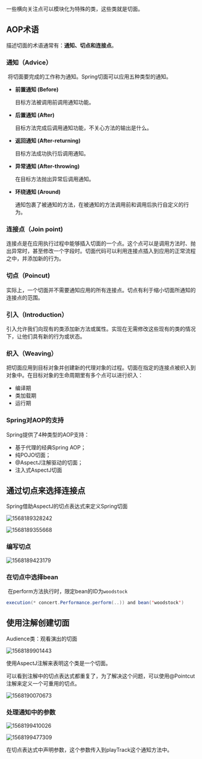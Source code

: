 一些横向关注点可以模块化为特殊的类，这些类就是切面。

## AOP术语

描述切面的术语通常有：**通知、切点和连接点**。

### 通知（Advice）

​		将切面要完成的工作称为通知。Spring切面可以应用五种类型的通知。

- **前置通知 (Before)**

  目标方法被调用前调用通知功能。

- **后置通知 (After)**

  目标方法完成后调用通知功能，不关心方法的输出是什么。

- **返回通知 (After-returning)**

  目标方法成功执行后调用通知。

- **异常通知 (After-throwing)**

  在目标方法抛出异常后调用通知。

- **环绕通知 (Around)**

  通知包裹了被通知的方法，在被通知的方法调用前和调用后执行自定义的行为。



### 连接点（Join point)

​		连接点是在应用执行过程中能够插入切面的一个点。这个点可以是调用方法时、抛出异常时，甚至修改一个字段时。切面代码可以利用连接点插入到应用的正常流程之中，并添加新的行为。

### 切点（Poincut)

​		实际上，一个切面并不需要通知应用的所有连接点。切点有利于缩小切面所通知的连接点的范围。

### 引入（Introduction）

​		引入允许我们向现有的类添加新方法或属性。实现在无需修改这些现有的类的情况下，让他们具有新的行为或状态。

### 织入（Weaving）

​		把切面应用到目标对象并创建新的代理对象的过程。切面在指定的连接点被织入到对象中。在目标对象的生命周期里有多个点可以进行织入：

- 编译期
- 类加载期
- 运行期



### Spring对AOP的支持

Spring提供了4种类型的AOP支持：

- 基于代理的经典Spring AOP；
- 纯POJO切面；
- @AspectJ注解驱动的切面；
- 注入式AspectJ切面



## 通过切点来选择连接点

Spring借助AspectJ的切点表达式来定义Spring切面

![1568189328242](F:\typoraImg\1568189328242.png)

![1568189355668](F:\typoraImg\1568189355668.png)

### 编写切点

![1568189423179](F:\typoraImg\1568189423179.png)

### 在切点中选择bean

​		在perform方法执行时，限定bean的ID为`woodstock`

```java
execution(* concert.Performance.perform(..)) and bean('woodstock')
```

## 使用注解创建切面

Audience类：观看演出的切面

![1568189901443](F:\typoraImg\1568189901443.png)

使用AspectJ注解来表明这个类是一个切面。

可以看到注解中的切点表达式都重复了，为了解决这个问题，可以使用@Pointcut注解来定义一个可重用的切点。

![1568190070673](F:\typoraImg\1568190070673.png)

### 处理通知中的参数

![1568199410026](F:\typoraImg\1568199410026.png)

![1568199477309](F:\typoraImg\1568199477309.png)

在切点表达式中声明参数，这个参数传入到playTrack这个通知方法中。

